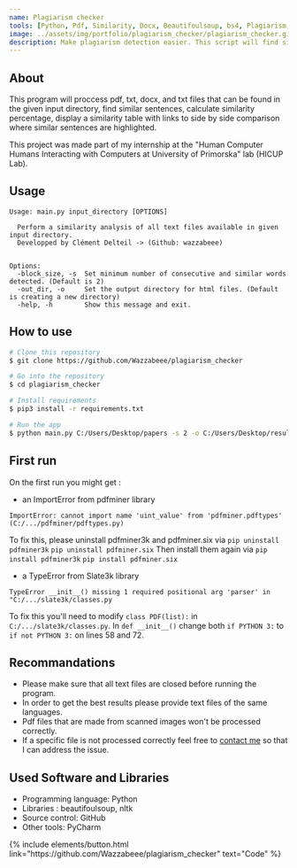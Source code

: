 ```yaml
---
name: Plagiarism checker
tools: [Python, Pdf, Similarity, Docx, Beautifoulsoup, bs4, Plagiarism, Similarity-Score, Txt, Odt, Plagiarism-Checker, Plagiarism-Detection, Side-by-sidediff, Plagiarism-Detector]
image: ../assets/img/portfolio/plagiarism_checker/plagiarism_checker.gif
description: Make plagiarism detection easier. This script will find similar sentences between given files and highlight them in a side by side comparison.
---
```

## About
This program will proccess pdf, txt, docx, and txt files that can be found in the given input directory, find similar sentences, calculate similarity percentage, display a similarity table with links to side by side comparison where similar sentences are highlighted.

This project was made part of my internship at the "Human Computer Humans Interacting with Computers at University of Primorska" lab (HICUP Lab).

## Usage

```
Usage: main.py input_directory [OPTIONS]

  Perform a similarity analysis of all text files available in given input directory.
  Developped by Clément Delteil -> (Github: wazzabeee)


Options:
  -block_size, -s  Set minimum number of consecutive and similar words detected. (Default is 2)
  -out_dir, -o     Set the output directory for html files. (Default is creating a new directory)
  -help, -h        Show this message and exit.
```

## How to use
```bash
# Clone this repository
$ git clone https://github.com/Wazzabeee/plagiarism_checker

# Go into the repository
$ cd plagiarism_checker

# Install requirements
$ pip3 install -r requirements.txt

# Run the app
$ python main.py C:/Users/Desktop/papers -s 2 -o C:/Users/Desktop/results
```

## First run
On the first run you might get :
- an ImportError from pdfminer library 
``` 
ImportError: cannot import name 'uint_value' from 'pdfminer.pdftypes' (C:/.../pdfminer/pdftypes.py)
```
To fix this, please uninstall pdfminer3k and pdfminer.six via 
``` pip uninstall pdfminer3k ```
``` pip uninstall pdfminer.six ```
Then install them again via 
``` pip install pdfminer3k ```
``` pip install pdfminer.six ```


- a TypeError from Slate3k library 
```
TypeError __init__() missing 1 required positional arg 'parser' in "C:/.../slate3k/classes.py
```
To fix this you'll need to modify `class PDF(list):` in `C:/.../slate3k/classes.py`. In `def __init__()` change both `if PYTHON 3:` to `if not PYTHON 3:` on lines 58 and 72.

## Recommandations
- Please make sure that all text files are closed before running the program.
- In order to get the best results please provide text files of the same languages.
- Pdf files that are made from scanned images won't be processed correctly.
- If a specific file is not processed correctly feel free to [contact me](mailto:<clement.delteil@utbm.fr>) so that I can address the issue.

## Used Software and Libraries
- Programming language: Python
- Libraries : beautifoulsoup, nltk
- Source control: GitHub
- Other tools: PyCharm

<p class="text-center">
{% include elements/button.html link="https://github.com/Wazzabeee/plagiarism_checker" text="Code" %}
</p>

